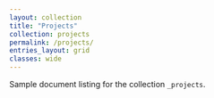 ```yaml
---
layout: collection
title: "Projects"
collection: projects
permalink: /projects/
entries_layout: grid
classes: wide
---
```


Sample document listing for the collection `_projects`.